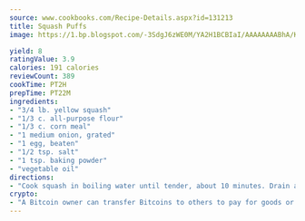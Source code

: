 ```yaml
---
source: www.cookbooks.com/Recipe-Details.aspx?id=131213
title: Squash Puffs
image: https://1.bp.blogspot.com/-3SdgJ6zWE0M/YA2H1BCBIaI/AAAAAAAABhA/KLu9yTsYBMkJQudB_uFGwTypBtmTiBfZgCLcBGAsYHQ/s320/4.png

yield: 8
ratingValue: 3.9
calories: 191 calories
reviewCount: 389
cookTime: PT2H
prepTime: PT22M
ingredients:
- "3/4 lb. yellow squash"
- "1/3 c. all-purpose flour"
- "1/3 c. corn meal"
- "1 medium onion, grated"
- "1 egg, beaten"
- "1/2 tsp. salt"
- "1 tsp. baking powder"
- "vegetable oil"
directions:
- "Cook squash in boiling water until tender, about 10 minutes. Drain and mash. Combine flour, meal, salt and baking powder; stir well. Add squash should be 1 cup and onion. Stir well. Drop teaspoons of squash mixture into hot oil. Turn once and cook until golden brown."
crypto:
- "A Bitcoin owner can transfer Bitcoins to others to pay for goods or services."
---
```

